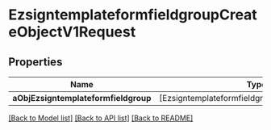 # EzsigntemplateformfieldgroupCreateObjectV1Request

## Properties
Name | Type | Description | Notes
------------ | ------------- | ------------- | -------------
**aObjEzsigntemplateformfieldgroup** | [EzsigntemplateformfieldgroupRequestCompound] |  | 

[[Back to Model list]](../README.md#documentation-for-models) [[Back to API list]](../README.md#documentation-for-api-endpoints) [[Back to README]](../README.md)


